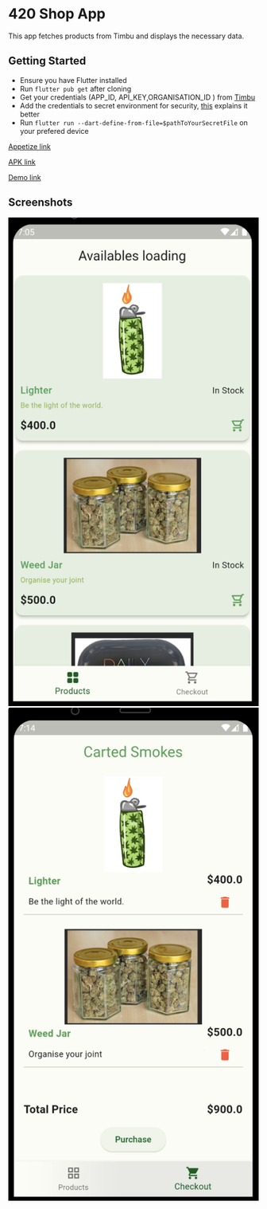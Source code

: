 # 420 Shop App

This app fetches products from Timbu and displays the necessary data.

## Getting Started
- Ensure you have Flutter installed
- Run `flutter pub get` after cloning
- Get your credentials (APP_ID, API_KEY,ORGANISATION_ID ) from [Timbu](https://app.timbu.cloud)
- Add the credentials to secret environment for security, [this](https://pub.dev/documentation/dart_define/latest/) explains it better
- Run `flutter run --dart-define-from-file=$pathToYourSecretFile` on your prefered device


[Appetize link](https://appetize.io/app/android/com.example.simple_shopping_app?device=pixel4&osVersion=11.0)

[APK link](https://drive.google.com/file/d/1F2sqqQEay006vspBQ8K5kWYaJG6LPSQ7/view?usp=sharing)

[Demo link](https://drive.google.com/file/d/1LVVsgk2avdK6jL3Ycj0oPK0u0OKQ2bAP/view?usp=drive_link)

## Screenshots
![productScreen](submission/products.png)
![checkoutScreen](submission/checkout.png)
